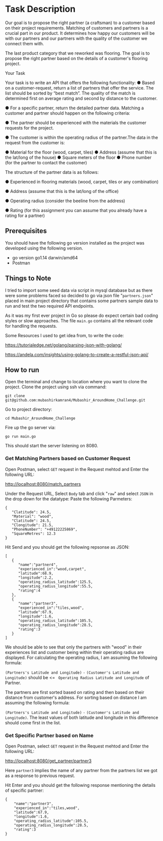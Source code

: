 # Task Description

Our goal is to propose the right partner (a craftsman) to a customer based
on their project requirements. Matching of customers and partners is a crucial part in our
product. It determines how happy our customers will be with our partners and our partners
with the quality of the customer we connect them with.

The last product category that we reworked was flooring. The goal is to propose the right
partner based on the details of a customer's flooring project.

Your Task

Your task is to write an API that offers the following functionality:
● Based on a customer-request, return a list of partners that offer the service. The list
should be sorted by “best match”. The quality of the match is determined first on
average rating and second by distance to the customer.

● For a specific partner, return the detailed partner data.
Matching a customer and partner should happen on the following criteria:

● The partner should be experienced with the materials the customer requests for the
project.

● The customer is within the operating radius of the partner.The data in the request from the customer is:

   ● Material for the floor (wood, carpet, tiles)
   ● Address (assume that this is the lat/long of the house)
   ● Square meters of the floor
   ● Phone number (for the partner to contact the customer)

The structure of the partner data is as follows:

● Experienced in flooring materials (wood, carpet, tiles or any combination)

● Address (assume that this is the lat/long of the office)

● Operating radius (consider the beeline from the address)

● Rating (for this assignment you can assume that you already have a rating for a
partner)


## Prerequisites

You should have the following go version installed as the project was developed using the following version.

* go version go1.14 darwin/amd64
* Postman

## Things to Note

I tried to import some seed data via script in mysql database but as there were some problems faced so decided to
go via json file "`partners.json`" placed in main project directory that contains some partners sample data to run and
test the two required API endpoints.

As it was my first ever project in Go so please do expect certain bad coding styles or slow approaches.
The file `main.go` contains all the relevant code for handling the requests.

Some Resources I used to get idea from, to write the code:

https://tutorialedge.net/golang/parsing-json-with-golang/

https://andela.com/insights/using-golang-to-create-a-restful-json-api/



## How to run

Open the terminal and change to location where you want to clone the project. Clone the project using ssh via command:

`git clone git@github.com:mubashirkamran4/Mubashir_AroundHome_Challenge.git`

Go to project directory:

`cd Mubashir_AroundHome_Challenge`

Fire up the go server via:

`go run main.go`

This should start the server listening on 8080.

### Get Matching Partners based on Customer Request

Open Postman, select `GET` request in the Request mehtod and Enter the following URL:

[http://localhost:8080/match_partners](http://localhost:8080/match_partners)

Under the Request URL, Select `Body` tab and click "`raw`" and select `JSON` in the drop down for the datatype:
Paste the following Parmeters:

```
{
   "Clatitude": 24.5,
   "Material": "wood",
   "Clatitude": 24.5,
   "Clongitude": 21.5,
   "PhoneNumber": "+49122225869",
   "SquareMetres": 12.3
}
```
Hit Send and you should get the following repsonse as JSON:

```
[
   {
      "name":"partner4",
      "experienced_in":"wood,carpet",
      "latitude":68.9,
      "longitude":2.2,
      "operating_radius_latitude":125.5,
      "operating_radius_longitude":55.5,
      "rating":4
   },
   {
      "name":"partner3",
      "experienced_in":"tiles,wood",
      "latitude":67.9,
      "longitude":1.6,
      "operating_radius_latitude":105.5,
      "operating_radius_longitude":28.5,
      "rating":3
   }
]
```
We should be able to see that only the partners with "wood" in their experiences list and customer being within their operating
radius are displayed. For calculating the operating radius, I am assuming the following formula:
  
 `(Partners's Latitude and Longitude)` `-` `(Customer's Latitude and Longitude)` should be <=
   ` Operating Radius Latitude and Longitude` of Partner.


The partners are first sorted based on rating and then based on their distance from customer's address. For sorting based
on distance I am assuming the following formula:

`(Partners's Latitude and Longitude)` `-` `(Customer's Latitude and Longitude)`. The least values of both latitude and longitude
in this difference should come first in the list.



### Get Specific Partner based on Name

Open Postman, select `GET` request in the Request mehtod and Enter the following URL:

[http://localhost:8080/get_partner/partner3](http://localhost:8080/get_partner/partner3)

Here `partner3` implies the name of any partner from the partners list we got as a response to previous request.

Hit Enter and you should get the following response mentioning the details of specific partner:
```
{
    "name":"partner3",
    "experienced_in":"tiles,wood",
    "latitude":67.9,
    "longitude":1.6,
    "operating_radius_latitude":105.5,
    "operating_radius_longitude":28.5,
    "rating":3
}
```


